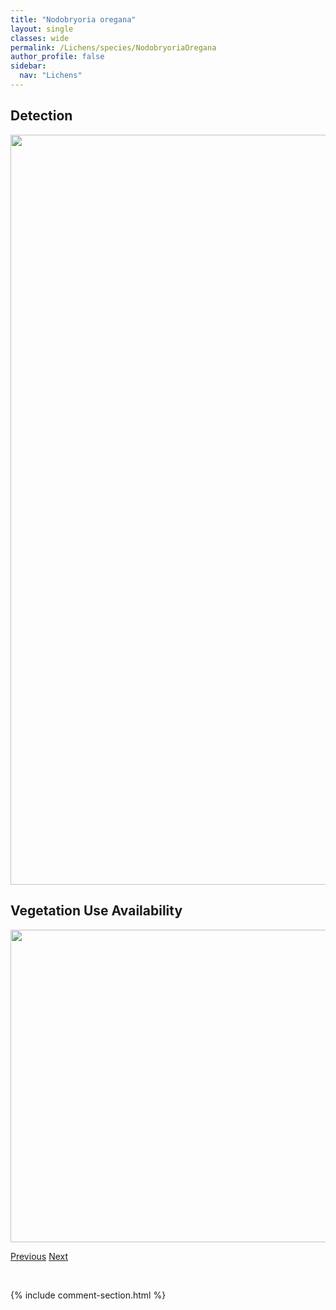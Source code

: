 ```yaml
---
title: "Nodobryoria oregana"
layout: single
classes: wide
permalink: /Lichens/species/NodobryoriaOregana
author_profile: false
sidebar:
  nav: "Lichens"
---
```


<h2>Detection</h2>

<a href="https://drive.google.com/uc?export=view&id=1bgVYzCOUQ93yhWu413qDyq0BOJnW5GWN">
<img src="https://drive.google.com/uc?export=view&id=1bgVYzCOUQ93yhWu413qDyq0BOJnW5GWN" height = "1200" width = "800">
</a>


<h2>Vegetation Use Availability</h2>

<a href="https://drive.google.com/uc?export=view&id=1c3PO1v7B-JxEClRPUuvMrhPseS8y5f_0">
<img src="https://drive.google.com/uc?export=view&id=1c3PO1v7B-JxEClRPUuvMrhPseS8y5f_0" height = "500" width = "1000">
</a>


<a href="/DevelopmentWebsite/Lichens/species/NodobryoriaAbbreviata" class="pagination--pager" title="Nodobryoria abbreviata">Previous</a> <a href="/DevelopmentWebsite/Lichens/species/Pannariaceae" class="pagination--pager" title="Pannariaceae">Next</a>

<p>&nbsp;</p>

{% include comment-section.html %}
